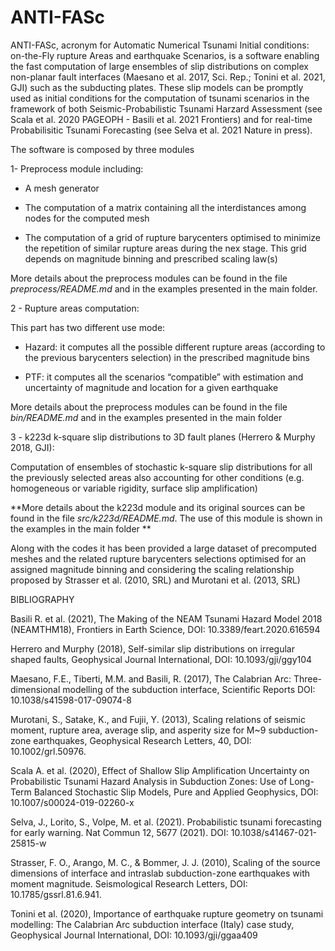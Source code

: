 # ANTI-FASc

ANTI-FASc, acronym for Automatic Numerical Tsunami Initial conditions: on-the-Fly rupture Areas and earthquake Scenarios, is a software enabling the fast computation of large ensembles of slip distributions on complex non-planar fault interfaces (Maesano et al. 2017, Sci. Rep.; Tonini et al. 2021, GJI) such as the subducting plates. These slip models can be promptly used as initial conditions for the computation of tsunami scenarios in the framework of both Seismic-Probabilistic Tsunami Harzard Assessment (see Scala et al. 2020 PAGEOPH - Basili et al. 2021 Frontiers) and for real-time Probabilisitic Tsunami Forecasting (see Selva et al. 2021 Nature in press).

The software is composed by three modules

1- Preprocess module including:
    
   - A mesh generator 
    
   - The computation of a matrix containing all the interdistances among nodes for the computed mesh
    
   - The computation of a grid of rupture barycenters optimised to minimize the repetition of similar rupture areas during the nex stage. This grid depends on magnitude binning and prescribed scaling law(s)

More details about the preprocess modules can be found in the file *preprocess/README.md* and in the examples presented in the main folder.

2 - Rupture areas computation:
    
   This part has two different use mode:
         
   - Hazard: it computes all the possible different rupture areas (according to the previous barycenters selection) in the prescribed magnitude bins
         
   - PTF: it computes all the scenarios “compatible” with estimation and uncertainty of magnitude and location for a given earthquake

More details about the preprocess modules can be found in the file *bin/README.md* and in the examples presented in the main folder

3 - k223d k-square slip distributions to 3D fault planes (Herrero & Murphy 2018, GJI):

   Computation of ensembles of stochastic k-square slip distributions for all the previously selected areas also accounting for other conditions (e.g. homogeneous or variable rigidity, surface slip amplification)
  
**More details about the k223d module and its original sources can be found in the file *src/k223d/README.md*. The use of this module is shown in the examples in the main folder **


Along with the codes it has been provided a large dataset of precomputed meshes and the related rupture barycenters selections optimised for an assigned magnitude binning and considering the scaling relationship proposed by Strasser et al. (2010, SRL) and Murotani et al. (2013, SRL)



BIBLIOGRAPHY

Basili R. et al. (2021), The Making of the NEAM Tsunami Hazard Model 2018 (NEAMTHM18), Frontiers in Earth Science, DOI: 10.3389/feart.2020.616594 

Herrero and Murphy (2018), 	Self-similar slip distributions on irregular shaped faults, Geophysical Journal International, DOI: 10.1093/gji/ggy104

Maesano, F.E., Tiberti, M.M. and Basili, R. (2017), The Calabrian Arc: Three-dimensional modelling of the subduction interface, Scientific Reports DOI: 10.1038/s41598-017-09074-8

Murotani, S., Satake, K., and Fujii, Y. (2013), Scaling relations of seismic moment, rupture area, average slip, and asperity size for M~9 subduction-zone earthquakes, Geophysical Research Letters, 40, DOI: 10.1002/grl.50976.

Scala A. et al. (2020), Effect of Shallow Slip Amplification Uncertainty on Probabilistic Tsunami Hazard Analysis in Subduction Zones: Use of Long-Term Balanced Stochastic Slip Models, Pure and Applied Geophysics, DOI: 10.1007/s00024-019-02260-x

Selva, J., Lorito, S., Volpe, M. et al. (2021). Probabilistic tsunami forecasting for early warning. Nat Commun 12, 5677 (2021). DOI: 10.1038/s41467-021-25815-w

Strasser, F. O., Arango, M. C., & Bommer, J. J. (2010), Scaling of the source dimensions of interface and intraslab subduction-zone earthquakes with moment magnitude. Seismological Research Letters, DOI: 10.1785/gssrl.81.6.941.

Tonini et al. (2020), Importance of earthquake rupture geometry on tsunami modelling: The Calabrian Arc subduction interface (Italy) case study, Geophysical Journal International, DOI: 10.1093/gji/ggaa409
